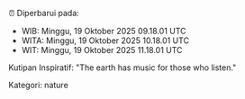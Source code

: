 ⏰ Diperbarui pada:
- WIB: Minggu, 19 Oktober 2025 09.18.01 UTC
- WITA: Minggu, 19 Oktober 2025 10.18.01 UTC
- WIT: Minggu, 19 Oktober 2025 11.18.01 UTC

Kutipan Inspiratif:
"The earth has music for those who listen."


Kategori: nature

